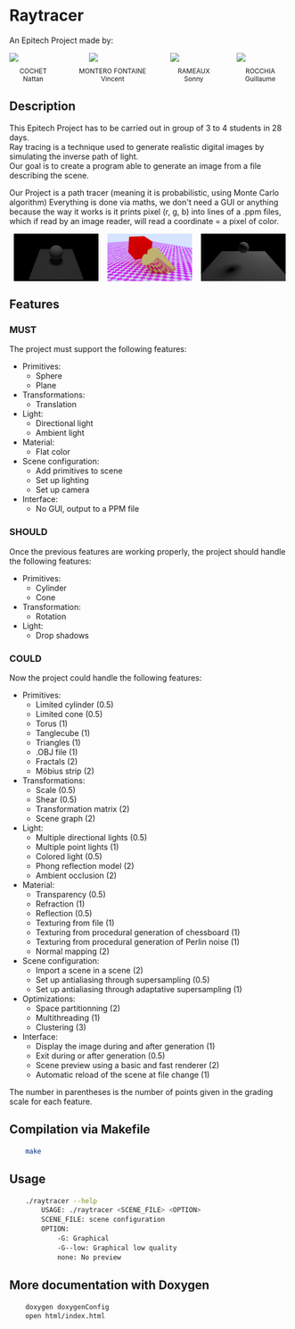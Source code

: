 # Raytracer
An Epitech Project made by:

<div style="display: flex; justify-content: center;">
  <div style="margin-right: 20px;">
    <a href="https://github.com/NattanCochet" style="text-decoration: none; display: block; text-align: center;">
      <img src="https://github.com/NattanCochet.png?size=85" width="85" style="display: block; margin: 0 auto; margin-bottom: 10px;">
      <sub style="display: block;">COCHET Nattan</sub>
    </a>
  </div>
  <div style="margin-right: 20px;">
    <a href="https://github.com/Priax" style="text-decoration: none; display: block; text-align: center;">
      <img src="https://github.com/Priax.png?size=85" width="85" style="display: block; margin: 0 auto; margin-bottom: 10px;">
      <sub style="display: block;">MONTERO FONTAINE Vincent</sub>
    </a>
  </div>
  <div style="margin-right: 20px;">
    <a href="https://github.com/Sonny-Rameaux" style="text-decoration: none; display: block; text-align: center;">
      <img src="https://github.com/Sonny-Rameaux.png?size=85" width="85" style="display: block; margin: 0 auto; margin-bottom: 10px;">
      <sub style="display: block;">RAMEAUX Sonny</sub>
    </a>
  </div>
  <div>
    <a href="https://github.com/Gonzter" style="text-decoration: none; display: block; text-align: center;">
      <img src="https://github.com/Gonzter.png?size=85" width="85" style="display: block; margin: 0 auto; margin-bottom: 10px;">
      <sub style="display: block;">ROCCHIA Guillaume</sub>
    </a>
  </div>
</div>


## Description
This Epitech Project has to be carried out in group of 3 to 4 students in 28 days.<br>
Ray tracing is a technique used to generate realistic digital images by simulating the inverse path of light.<br>
Our goal is to create a program able to generate an image from a file describing the scene.

Our Project is a path tracer (meaning it is probabilistic, using Monte Carlo algorithm)
Everything is done via maths, we don't need a GUI or anything because the way it works is it prints pixel (r, g, b) into lines of a .ppm files, which if read by an image reader, will read a coordinate = a pixel of color.
<div style="display: flex; justify-content: space-around;">
    <img src="raytracer_images/big_shadow.png" alt="Big Sphere Shadow" style="width: 30%;">
    <img src="raytracer_images/10000_checker.png" alt="Checkerboard" style="width: 30%;">
    <img src="raytracer_images/oriented_shadow.png" alt="Oriented Shadow" style="width: 30%;">
</div>

## Features

### MUST
The project must support the following features:
- Primitives:
    - Sphere
    - Plane
- Transformations:
    - Translation
- Light:
    - Directional light
    - Ambient light
- Material:
    - Flat color
- Scene configuration:
    - Add primitives to scene
    - Set up lighting
    - Set up camera
- Interface:
    - No GUI, output to a PPM file

### SHOULD
Once the previous features are working properly, the project should handle the following features:
- Primitives:
    - Cylinder
    - Cone
- Transformation:
    - Rotation
- Light:
    - Drop shadows

### COULD
Now the project could handle the following features:
- Primitives:
    - Limited cylinder (0.5)
    - Limited cone (0.5)
    - Torus (1)
    - Tanglecube (1)
    - Triangles (1)
    - .OBJ file (1)
    - Fractals (2)
    - Möbius strip (2)
- Transformations:
    - Scale (0.5)
    - Shear (0.5)
    - Transformation matrix (2)
    - Scene graph (2)
- Light:
    - Multiple directional lights (0.5)
    - Multiple point lights (1)
    - Colored light (0.5)
    - Phong reflection model (2)
    - Ambient occlusion (2)
- Material:
    - Transparency (0.5)
    - Refraction (1)
    - Reflection (0.5)
    - Texturing from file (1)
    - Texturing from procedural generation of chessboard (1)
    - Texturing from procedural generation of Perlin noise (1)
    - Normal mapping (2)
- Scene configuration:
    - Import a scene in a scene (2)
    - Set up antialiasing through supersampling (0.5)
    - Set up antialiasing through adaptative supersampling (1)
- Optimizations:
    - Space partitionning (2)
    - Multithreading (1)
    - Clustering (3)
- Interface:
    - Display the image during and after generation (1)
    - Exit during or after generation (0.5)
    - Scene preview using a basic and fast renderer (2)
    - Automatic reload of the scene at file change (1)

The number in parentheses is the number of points given in the grading scale for each feature.

## Compilation via Makefile

```bash
    make
```

## Usage

```bash
    ./raytracer --help
        USAGE: ./raytracer <SCENE_FILE> <OPTION>
        SCENE_FILE: scene configuration
        OPTION:
            -G: Graphical
            -G--low: Graphical low quality
            none: No preview
```

## More documentation with Doxygen

```bash
    doxygen doxygenConfig
    open html/index.html
```
